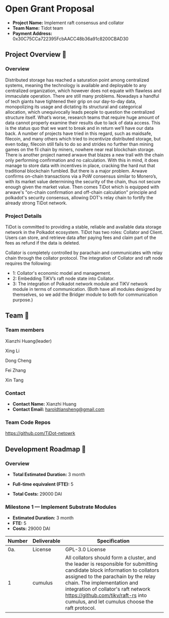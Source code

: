 # Open Grant Proposal

* **Project Name:**  Implement raft consensus and collator
* **Team Name:**  Tidot team
* **Payment Address:**  0x30C75CCa722395FcbAACC48b36a91c8200CBAD30


## Project Overview :page_facing_up: 
### Overview

Distributed storage has reached a saturation point among centralized systems, meaning the technology is available and deployable to any centralized organization, which however does not equate with flawless and immaculate operation. There are still many problems. Nowadays a handful of tech giants have tightened their grip on our day-to-day data, monopolizing its usage and dictating its structural and categorical allocation, which unequivocally leads people to question the centralized structure itself. What’s worse, research teams that require huge amount of data cannot properly examine their results due to lack of data access. This is the status quo that we want to break and in return we’ll have our data back. A number of projects have tried in this regard, such as maidsafe, filecoin, and many others which tried to incentivize distributed storage, but even today, filecoin still fails to do so and strides no further than mining games on the fil chain by miners, nowhere near real blockchain storage. There is another project named arwave that blazes a new trail with the chain only performing confirmation and no calculation. With this in mind, it does manage to store data with incentives in place, cracking the hard nut that traditional blockchain fumbled. But there is a major problem. Arwave confirms on-chain transactions via a PoW consensus similar to Monero’s, with its market value determining the security of the chain, thus not secure enough given the market value. Then comes TiDot which is equipped with arwave's "on-chain confirmation and off-chain calculation" principle and polkadot's security consensus, allowing DOT's relay chain to fortify the already strong TiDot network.


### Project Details 

TiDot is committed to providing a stable, reliable and available data storage network in the Polkadot ecosystem. TiDot has two roles: Collator and Client. Users can store, and retrieve data after paying fees and claim part of the fees as refund if the data is deleted.

Collator is completely controlled by parachain and communicates with relay chain through the collator protocol. 
The integration of Collator and raft node requires the following:

- 1: Collator's economic model and management.
- 2: Embedding TiKV’s raft node state into Collator.
- 3: The integration of Polkadot network module and TiKV network module in terms of communication. (Both have all modules designed by themselves, so we add the Bridger module to both for communication purpose.)

## Team :busts_in_silhouette:

### Team members
Xianzhi  Huang(leader)

Xing  Li

Dong Cheng

Fei Zhang

Xin Tang

### Contact
* **Contact Name:** Xianzhi Huang
* **Contact Email:**  haroldtiansheng@gmail.com

### Team Code Repos

https://github.com/TiDot-netowrk




## Development Roadmap :nut_and_bolt: 

### Overview
* **Total Estimated Duration:** 3 month

* **Full-time equivalent (FTE):**  5

* **Total Costs:**  29000 DAI

  

### Milestone 1 — Implement Substrate Modules 
* **Estimated Duration:** 3 month
* **FTE:**  5 
* **Costs:**   29000 DAI

| Number | Deliverable | Specification |
| ------ | ------------- | ------------------------------------------------------------ |
| 0a.    | License       | GPL-3.0 License                            |
|  1 |  cumulus | All collators should form a cluster, and the leader is responsible for submitting candidate block information to collators assigned to the parachain by the relay chain. The implementation and integration of collator's raft network https://github.com/tikv/raft-rs into cumulus, and let cumulus choose the raft protocol. |
